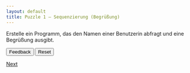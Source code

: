 ```yaml
---
layout: default
title: Puzzle 1 – Sequenzierung (Begrüßung)
---
```


Erstelle ein Programm, das den Namen einer Benutzerin abfragt und eine Begrüßung ausgibt.

<div id="greet-trash" class="sortable-code"></div>
<div id="greet-work"  class="sortable-code"></div>
<div style="clear: both;"></div>
<p>
    <input id="greet-feedback"  type="button" value="Feedback" />
    <input id="greet-reset"     type="button" value="Reset"    />
</p>

<script type="text/javascript">
(function () {
  var initial =
    "name = input(\"Wie heißt du?\")\\n" +
    "print(\"Hallo, \" + name + \"!\")\\n" +
    "print(\"Auf Wiedersehen\")  #distractor\\n";

  var pp = new ParsonsWidget({
    sortableId: "greet-work",
    trashId:    "greet-trash",
    grader:     ParsonsWidget._graders.LineBasedGrader,
    can_indent: true,
    x_indent:   50,
    lang:       "en",
    max_wrong_lines: 10
  });
  pp.init(initial);
  pp.shuffleLines();
  $("#greet-reset").click(function (e) { e.preventDefault(); pp.shuffleLines(); });
  $("#greet-feedback").click(function (e) { e.preventDefault(); pp.getFeedback(); });
})();
</script>

[Next](./aufg2.html)

